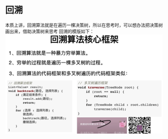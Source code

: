 # 回溯

本质上讲，回溯算法就是在遍历一棵决策树，所以在思考时，可以想办法把决策树画出来，借助决策树来思考
回溯的模版如下：
![回溯算法代码框架](../imageSet/backtrack.png)